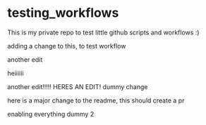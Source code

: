 # testing_workflows
This is my private repo to test little github scripts and workflows :)

adding a change to this, to test workflow

another edit

heiiiiii

another edit!!!!! HERES AN EDIT!
dummy change


here is a major change to the readme, this should create a pr

enabling everything
dummy 2